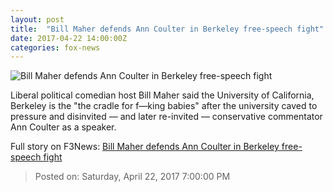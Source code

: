 ```yaml
---
layout: post
title:  "Bill Maher defends Ann Coulter in Berkeley free-speech fight"
date: 2017-04-22 14:00:00Z
categories: fox-news
---
```


![Bill Maher defends Ann Coulter in Berkeley free-speech fight](http://a57.foxnews.com/images.foxnews.com/content/fox-news/entertainment/2017/04/22/bill-maher-defends-ann-coulter-in-berkeley-free-speech-fight/_jcr_content/par/featured_image/media-0.img.jpg/876/493/1492869731543.jpg?ve=1&tl=1)

Liberal political comedian host Bill Maher said the University of California, Berkeley is the "the cradle for f—king babies" after the university caved to pressure and disinvited — and later re-invited — conservative commentator Ann Coulter as a speaker.


Full story on F3News: [Bill Maher defends Ann Coulter in Berkeley free-speech fight](http://www.f3nws.com/n/SsJzMF)

> Posted on: Saturday, April 22, 2017 7:00:00 PM
